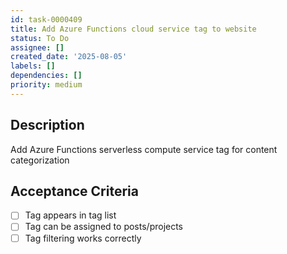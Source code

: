 ```yaml
---
id: task-0000409
title: Add Azure Functions cloud service tag to website
status: To Do
assignee: []
created_date: '2025-08-05'
labels: []
dependencies: []
priority: medium
---
```


## Description

Add Azure Functions serverless compute service tag for content categorization

## Acceptance Criteria

- [ ] Tag appears in tag list
- [ ] Tag can be assigned to posts/projects
- [ ] Tag filtering works correctly
